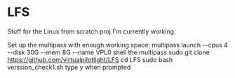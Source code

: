 # LFS
Stuff for the Linux from scratch proj I'm currently working.

Set up the multipass with enough working space: 
multipass launch --cpus 4 --disk 30G --mem 8G --name VPL0
shell the multipass
sudo git clone https://github.com/virtualpilotlight/LFS
cd LFS
sudo bash verssion_check1.sh
type y when prompted

